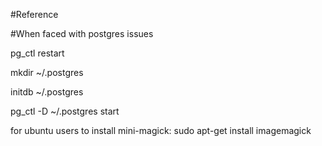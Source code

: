 #Reference

#When faced with postgres issues

pg_ctl restart

mkdir ~/.postgres

initdb ~/.postgres

pg_ctl -D ~/.postgres start

for ubuntu users to install mini-magick:
sudo apt-get install imagemagick
